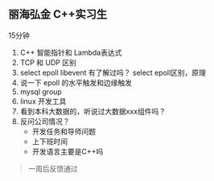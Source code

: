 ## 丽海弘金 C++实习生
15分钟
1. C++ 智能指针和 Lambda表达式
2. TCP 和 UDP 区别
3. select epoll libevent 有了解过吗？ select epoll区别，原理
4. 说一下 epoll 的水平触发和边缘触发
5. mysql group 
6. linux 开发工具
7. 看到本科大数据的，听说过大数据xxx组件吗？
8. 反问公司情况？
    - 开发任务和导师问题
    - 上下班时间
    - 开发语言主要是C++吗

> 一周后反馈通过